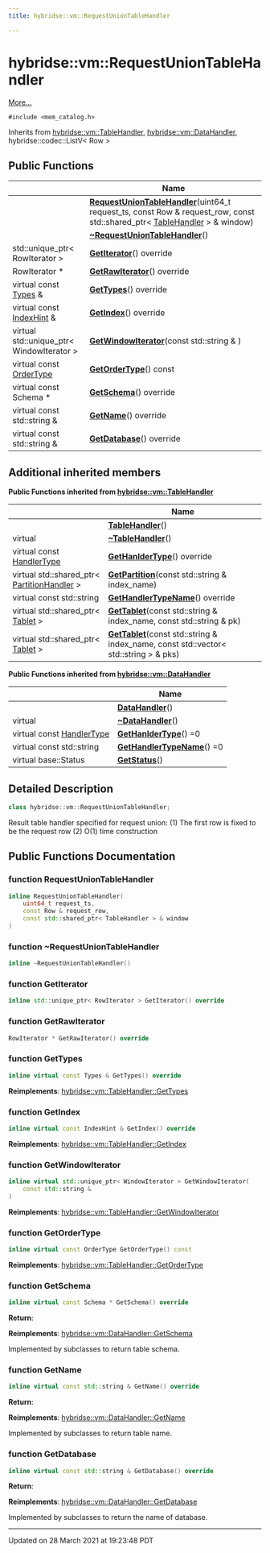 ```yaml
---
title: hybridse::vm::RequestUnionTableHandler

---
```


# hybridse::vm::RequestUnionTableHandler



 [More...](#detailed-description)


`#include <mem_catalog.h>`

Inherits from [hybridse::vm::TableHandler](/Classes/classhybridse_1_1vm_1_1_table_handler.md), [hybridse::vm::DataHandler](/Classes/classhybridse_1_1vm_1_1_data_handler.md), hybridse::codec::ListV< Row >

## Public Functions

|                | Name           |
| -------------- | -------------- |
| | **[RequestUnionTableHandler](/Classes/classhybridse_1_1vm_1_1_request_union_table_handler.md#function-requestuniontablehandler)**(uint64_t request_ts, const Row & request_row, const std::shared_ptr< [TableHandler](/Classes/classhybridse_1_1vm_1_1_table_handler.md) > & window) |
| | **[~RequestUnionTableHandler](/Classes/classhybridse_1_1vm_1_1_request_union_table_handler.md#function-~requestuniontablehandler)**() |
| std::unique_ptr< RowIterator > | **[GetIterator](/Classes/classhybridse_1_1vm_1_1_request_union_table_handler.md#function-getiterator)**() override |
| RowIterator * | **[GetRawIterator](/Classes/classhybridse_1_1vm_1_1_request_union_table_handler.md#function-getrawiterator)**() override |
| virtual const [Types](/Namespaces/namespacehybridse_1_1vm.md#typedef-types) & | **[GetTypes](/Classes/classhybridse_1_1vm_1_1_request_union_table_handler.md#function-gettypes)**() override |
| virtual const [IndexHint](/Namespaces/namespacehybridse_1_1vm.md#typedef-indexhint) & | **[GetIndex](/Classes/classhybridse_1_1vm_1_1_request_union_table_handler.md#function-getindex)**() override |
| virtual std::unique_ptr< WindowIterator > | **[GetWindowIterator](/Classes/classhybridse_1_1vm_1_1_request_union_table_handler.md#function-getwindowiterator)**(const std::string & ) |
| virtual const [OrderType](/Namespaces/namespacehybridse_1_1vm.md#enum-ordertype) | **[GetOrderType](/Classes/classhybridse_1_1vm_1_1_request_union_table_handler.md#function-getordertype)**() const |
| virtual const Schema * | **[GetSchema](/Classes/classhybridse_1_1vm_1_1_request_union_table_handler.md#function-getschema)**() override |
| virtual const std::string & | **[GetName](/Classes/classhybridse_1_1vm_1_1_request_union_table_handler.md#function-getname)**() override |
| virtual const std::string & | **[GetDatabase](/Classes/classhybridse_1_1vm_1_1_request_union_table_handler.md#function-getdatabase)**() override |

## Additional inherited members

**Public Functions inherited from [hybridse::vm::TableHandler](/Classes/classhybridse_1_1vm_1_1_table_handler.md)**

|                | Name           |
| -------------- | -------------- |
| | **[TableHandler](/Classes/classhybridse_1_1vm_1_1_table_handler.md#function-tablehandler)**() |
| virtual | **[~TableHandler](/Classes/classhybridse_1_1vm_1_1_table_handler.md#function-~tablehandler)**() |
| virtual const [HandlerType](/Namespaces/namespacehybridse_1_1vm.md#enum-handlertype) | **[GetHanlderType](/Classes/classhybridse_1_1vm_1_1_table_handler.md#function-gethanldertype)**() override |
| virtual std::shared_ptr< [PartitionHandler](/Classes/classhybridse_1_1vm_1_1_partition_handler.md) > | **[GetPartition](/Classes/classhybridse_1_1vm_1_1_table_handler.md#function-getpartition)**(const std::string & index_name) |
| virtual const std::string | **[GetHandlerTypeName](/Classes/classhybridse_1_1vm_1_1_table_handler.md#function-gethandlertypename)**() override |
| virtual std::shared_ptr< [Tablet](/Classes/classhybridse_1_1vm_1_1_tablet.md) > | **[GetTablet](/Classes/classhybridse_1_1vm_1_1_table_handler.md#function-gettablet)**(const std::string & index_name, const std::string & pk) |
| virtual std::shared_ptr< [Tablet](/Classes/classhybridse_1_1vm_1_1_tablet.md) > | **[GetTablet](/Classes/classhybridse_1_1vm_1_1_table_handler.md#function-gettablet)**(const std::string & index_name, const std::vector< std::string > & pks) |

**Public Functions inherited from [hybridse::vm::DataHandler](/Classes/classhybridse_1_1vm_1_1_data_handler.md)**

|                | Name           |
| -------------- | -------------- |
| | **[DataHandler](/Classes/classhybridse_1_1vm_1_1_data_handler.md#function-datahandler)**() |
| virtual | **[~DataHandler](/Classes/classhybridse_1_1vm_1_1_data_handler.md#function-~datahandler)**() |
| virtual const [HandlerType](/Namespaces/namespacehybridse_1_1vm.md#enum-handlertype) | **[GetHanlderType](/Classes/classhybridse_1_1vm_1_1_data_handler.md#function-gethanldertype)**() =0 |
| virtual const std::string | **[GetHandlerTypeName](/Classes/classhybridse_1_1vm_1_1_data_handler.md#function-gethandlertypename)**() =0 |
| virtual base::Status | **[GetStatus](/Classes/classhybridse_1_1vm_1_1_data_handler.md#function-getstatus)**() |


## Detailed Description

```cpp
class hybridse::vm::RequestUnionTableHandler;
```


Result table handler specified for request union: (1) The first row is fixed to be the request row (2) O(1) time construction 

## Public Functions Documentation

### function RequestUnionTableHandler

```cpp
inline RequestUnionTableHandler(
    uint64_t request_ts,
    const Row & request_row,
    const std::shared_ptr< TableHandler > & window
)
```


### function ~RequestUnionTableHandler

```cpp
inline ~RequestUnionTableHandler()
```


### function GetIterator

```cpp
inline std::unique_ptr< RowIterator > GetIterator() override
```


### function GetRawIterator

```cpp
RowIterator * GetRawIterator() override
```


### function GetTypes

```cpp
inline virtual const Types & GetTypes() override
```


**Reimplements**: [hybridse::vm::TableHandler::GetTypes](/Classes/classhybridse_1_1vm_1_1_table_handler.md#function-gettypes)


### function GetIndex

```cpp
inline virtual const IndexHint & GetIndex() override
```


**Reimplements**: [hybridse::vm::TableHandler::GetIndex](/Classes/classhybridse_1_1vm_1_1_table_handler.md#function-getindex)


### function GetWindowIterator

```cpp
inline virtual std::unique_ptr< WindowIterator > GetWindowIterator(
    const std::string & 
)
```


**Reimplements**: [hybridse::vm::TableHandler::GetWindowIterator](/Classes/classhybridse_1_1vm_1_1_table_handler.md#function-getwindowiterator)


### function GetOrderType

```cpp
inline virtual const OrderType GetOrderType() const
```


**Reimplements**: [hybridse::vm::TableHandler::GetOrderType](/Classes/classhybridse_1_1vm_1_1_table_handler.md#function-getordertype)


### function GetSchema

```cpp
inline virtual const Schema * GetSchema() override
```


**Return**: 

**Reimplements**: [hybridse::vm::DataHandler::GetSchema](/Classes/classhybridse_1_1vm_1_1_data_handler.md#function-getschema)


Implemented by subclasses to return table schema. 


### function GetName

```cpp
inline virtual const std::string & GetName() override
```


**Return**: 

**Reimplements**: [hybridse::vm::DataHandler::GetName](/Classes/classhybridse_1_1vm_1_1_data_handler.md#function-getname)


Implemented by subclasses to return table name. 


### function GetDatabase

```cpp
inline virtual const std::string & GetDatabase() override
```


**Return**: 

**Reimplements**: [hybridse::vm::DataHandler::GetDatabase](/Classes/classhybridse_1_1vm_1_1_data_handler.md#function-getdatabase)


Implemented by subclasses to return the name of database. 


-------------------------------

Updated on 28 March 2021 at 19:23:48 PDT
